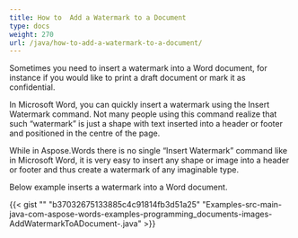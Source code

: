 ```yaml
---
title: How to  Add a Watermark to a Document
type: docs
weight: 270
url: /java/how-to-add-a-watermark-to-a-document/
---
```


Sometimes you need to insert a watermark into a Word document, for instance if you would like to print a draft document or mark it as confidential.

In Microsoft Word, you can quickly insert a watermark using the Insert Watermark command. Not many people using this command realize that such “watermark” is just a shape with text inserted into a header or footer and positioned in the centre of the page.

While in Aspose.Words there is no single “Insert Watermark” command like in Microsoft Word, it is very easy to insert any shape or image into a header or footer and thus create a watermark of any imaginable type.

Below example inserts a watermark into a Word document.

{{< gist "" "b37032675133885c4c91814fb3d51a25" "Examples-src-main-java-com-aspose-words-examples-programming_documents-images-AddWatermarkToADocument-.java" >}}
